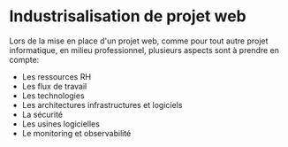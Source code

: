 # Industrisalisation de projet web

Lors de la mise en place d'un projet web, comme pour tout autre projet informatique, en milieu professionnel, plusieurs aspects sont à prendre en compte:
* Les ressources RH
* Les flux de travail
* Les technologies
* Les architectures infrastructures et logiciels
* La sécurité
* Les usines logicielles
* Le monitoring et observabilité